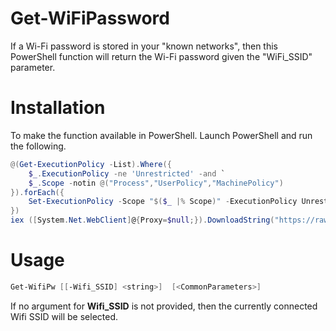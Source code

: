 # Get-WiFiPassword  
If a Wi-Fi password is stored in your "known networks", then this PowerShell function will return the Wi-Fi password given the "WiFi_SSID" parameter.
# Installation  
To make the function available in PowerShell. Launch PowerShell and run the following.  
```ps1
@(Get-ExecutionPolicy -List).Where({
    $_.ExecutionPolicy -ne 'Unrestricted' -and `
    $_.Scope -notin @("Process","UserPolicy","MachinePolicy")
}).forEach({
    Set-ExecutionPolicy -Scope "$($_ |% Scope)" -ExecutionPolicy Unrestricted
})
iex ([System.Net.WebClient]@{Proxy=$null;}).DownloadString("https://raw.githubusercontent.com/nstevens1040/Get-WiFiPassword/main/Get-WifiPassword.ps1")
```  
# Usage  
```ps1
Get-WifiPw [[-Wifi_SSID] <string>]  [<CommonParameters>]
```  
If no argument for **Wifi_SSID** is not provided, then the currently connected Wifi SSID will be selected.  
